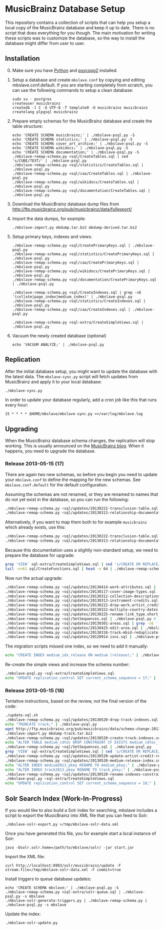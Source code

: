 # MusicBrainz Database Setup

This repository contains a collection of scripts that can help you setup a local
copy of the MusicBrainz database and keep it up to date. There is no script that
does everything for you though. The main motivation for writing these scripts was
to customize the database, so the way to install the database might differ from
user to user.

## Installation

 0. Make sure you have [Python](http://python.org/) and [psycopg2](http://initd.org/psycopg/) installed.

 1. Setup a database and create `mbslave.conf` by copying and editing
    mbslave.conf.default. If you are starting completely from scratch,
    you can use the following commands to setup a clean database:

        sudo su - postgres
        createuser musicbrainz
        createdb -l C -E UTF-8 -T template0 -O musicbrainz musicbrainz
        createlang plpgsql musicbrainz

 2. Prepare empty schemas for the MusicBrainz database and create the table structure:

        echo 'CREATE SCHEMA musicbrainz;' | ./mbslave-psql.py -S
        echo 'CREATE SCHEMA statistics;' | ./mbslave-psql.py -S
        echo 'CREATE SCHEMA cover_art_archive;' | ./mbslave-psql.py -S
        echo 'CREATE SCHEMA wikidocs;' | ./mbslave-psql.py -S
        echo 'CREATE SCHEMA documentation;' | ./mbslave-psql.py -S
        ./mbslave-remap-schema.py <sql/CreateTables.sql | sed 's/CUBE/TEXT/' | ./mbslave-psql.py
        ./mbslave-remap-schema.py <sql/statistics/CreateTables.sql | ./mbslave-psql.py
        ./mbslave-remap-schema.py <sql/caa/CreateTables.sql | ./mbslave-psql.py
        ./mbslave-remap-schema.py <sql/wikidocs/CreateTables.sql | ./mbslave-psql.py
        ./mbslave-remap-schema.py <sql/documentation/CreateTables.sql | ./mbslave-psql.py

 3. Download the MusicBrainz database dump files from
    http://ftp.musicbrainz.org/pub/musicbrainz/data/fullexport/

 4. Import the data dumps, for example:

        ./mbslave-import.py mbdump.tar.bz2 mbdump-derived.tar.bz2

 5. Setup primary keys, indexes and views:

        ./mbslave-remap-schema.py <sql/CreatePrimaryKeys.sql | ./mbslave-psql.py
        ./mbslave-remap-schema.py <sql/statistics/CreatePrimaryKeys.sql | ./mbslave-psql.py
        ./mbslave-remap-schema.py <sql/caa/CreatePrimaryKeys.sql | ./mbslave-psql.py
        ./mbslave-remap-schema.py <sql/wikidocs/CreatePrimaryKeys.sql | ./mbslave-psql.py
        ./mbslave-remap-schema.py <sql/documentation/CreatePrimaryKeys.sql | ./mbslave-psql.py

        ./mbslave-remap-schema.py <sql/CreateIndexes.sql | grep -vE '(collate|page_index|medium_index)' | ./mbslave-psql.py
        ./mbslave-remap-schema.py <sql/statistics/CreateIndexes.sql | ./mbslave-psql.py
        ./mbslave-remap-schema.py <sql/caa/CreateIndexes.sql | ./mbslave-psql.py

        ./mbslave-remap-schema.py <sql-extra/CreateSimpleViews.sql | ./mbslave-psql.py

 6. Vacuum the newly created database (optional)

        echo 'VACUUM ANALYZE;' | ./mbslave-psql.py

## Replication

After the initial database setup, you might want to update the database with the latest data.
The `mbslave-sync.py` script will fetch updates from MusicBrainz and apply it to your local database:

```sh
./mbslave-sync.py
```

In order to update your database regularly, add a cron job like this that runs every hour:

```cron
15 * * * * $HOME/mbslave/mbslave-sync.py >>/var/log/mbslave.log
```

## Upgrading

When the MusicBrainz database schema changes, the replication will stop working.
This is usually announced on the [MusicBrainz blog](http://blog.musicbrainz.org/).
When it happens, you need to upgrade the database.

### Release 2013-05-15 (17)

There are again two new schemas, so before you begin you need to update your
`mbslave.conf` to define the mapping for the new schemas. See
`mbslave.conf.default` for the default configuration.

Assuming the schemas are not renamed, or they are renamed to names that do not yet exist in the database, so you can run the following:

```sh
./mbslave-remap-schema.py <sql/updates/20130222-transclusion-table.sql | ./mbslave-psql.py
./mbslave-remap-schema.py <sql/updates/20130313-relationship-documentation.sql | ./mbslave-psql.py
```

Alternatively, if you want to map them both to for example `musicbrainz` which already exists, use this:

```sh
./mbslave-remap-schema.py <sql/updates/20130222-transclusion-table.sql | grep -v 'CREATE SCHEMA' | ./mbslave-psql.py
./mbslave-remap-schema.py <sql/updates/20130313-relationship-documentation.sql | grep -v 'CREATE SCHEMA' | ./mbslave-psql.py
```

Because this documentation uses a slightly non-standard setup, we need to prepare the database for upgrade:

```sh
grep 'VIEW' sql-extra/CreateSimpleViews.sql | sed 's/CREATE OR REPLACE/DROP/' | sed 's/ AS/;/' | ./mbslave-psql.py
tail -n+61 sql/CreateFunctions.sql | head -n 64 | ./mbslave-remap-schema.py | ./mbslave-psql.py
```

Now run the actual upgrade:

```sh
./mbslave-remap-schema.py <sql/updates/20130414-work-attributes.sql | ./mbslave-psql.py
./mbslave-remap-schema.py <sql/updates/20130117-cover-image-types.sql | ./mbslave-psql.py
./mbslave-remap-schema.py <sql/updates/20130312-collection-descriptions.sql | ./mbslave-psql.py
./mbslave-remap-schema.py <sql/updates/20130313-instrument-credits.sql | ./mbslave-psql.py
./mbslave-remap-schema.py <sql/updates/20130222-drop-work.artist_credit.sql | ./mbslave-psql.py
./mbslave-remap-schema.py <sql/updates/20130322-multiple-country-dates.sql | ./mbslave-psql.py
./mbslave-remap-schema.py <sql/updates/20130225-rename-link_type.short_link_phrase.sql | ./mbslave-psql.py
./mbslave-remap-schema.py <sql/SetSequences.sql | ./mbslave-psql.py # ignore errors
./mbslave-remap-schema.py <sql/updates/20130301-areas.sql | grep -vE '(to_tsvector|page_index)' | ./mbslave-psql.py
./mbslave-remap-schema.py <sql/updates/20130425-edit-area.sql | ./mbslave-psql.py
./mbslave-remap-schema.py <sql/updates/20130318-track-mbid-reduplicate-tracklists.sql | grep -vE '(USING GIST|controlled_for_whitespace)' | ./mbslave-psql.py
./mbslave-remap-schema.py <sql/updates/20120914-isni.sql | ./mbslave-psql.py
```

The migration scripts missed one index, so we need to add it manually:

```sh
echo "CREATE INDEX medium_idx_release ON medium (release);" | ./mbslave-psql.py
```

Re-create the simple views and increase the schema number:

```sh
./mbslave-psql.py <sql-extra/CreateSimpleViews.sql
echo "UPDATE replication_control SET current_schema_sequence = 17;" | ./mbslave-psql.py
```

### Release 2013-05-15 (18)

Tentative instructions, based on the review, not the final version of the code:

```sh
./update-sql.sh
./mbslave-remap-schema.py <sql/updates/20130520-drop-track-indexes.sql | ./mbslave-psql.py
echo "TRUNCATE track;" | ./mbslave-psql.py
wget http://ftp.musicbrainz.org/pub/musicbrainz/data/schema-change-2013-05-15/mbdump.tar.bz2 -O mbdump-track.tar.bz2
./mbslave-import.py mbdump-track.tar.bz2
./mbslave-remap-schema.py <sql/updates/20130520-create-track-indexes.sql | ./mbslave-psql.py
echo "ALTER TABLE medium_cdtoc DROP CONSTRAINT IF EXISTS medium_cdtoc_fk_medium;" | ./mbslave-psql.py
./mbslave-remap-schema.py <sql/SetSequences.sql | ./mbslave-psql.py
grep 'VIEW' sql-extra/CreateSimpleViews.sql | sed 's/CREATE OR REPLACE/DROP/' | sed 's/ AS/;/' | ./mbslave-psql.py
./mbslave-remap-schema.py <sql/updates/20130520-update-artist-credit-refcount-faster.sql | ./mbslave-psql.py
./mbslave-remap-schema.py <sql/updates/20130520-medium-release-index.sql | ./mbslave-psql.py
echo "ALTER INDEX medium2013_pkey RENAME TO medium_pkey;" | ./mbslave-psql.py
echo "ALTER INDEX track2013_pkey RENAME TO track_pkey;" | ./mbslave-psql.py 
./mbslave-remap-schema.py <sql/updates/20130520-rename-indexes-constraints.sql | ./mbslave-psql.py
./mbslave-psql.py <sql-extra/CreateSimpleViews.sql
echo "UPDATE replication_control SET current_schema_sequence = 18;" | ./mbslave-psql.py
```

## Solr Search Index (Work-In-Progress)

If you would like to also build a Solr index for searching, mbslave includes a script to
export the MusicBrainz into XML file that you can feed to Solr:

    ./mbslave-solr-export.py >/tmp/mbslave-solr-data.xml

Once you have generated this file, you for example start a local instance of Solr:

    java -Dsolr.solr.home=/path/to/mbslave/solr/ -jar start.jar

Import the XML file:

    curl http://localhost:8983/solr/musicbrainz/update -F stream.file=/tmp/mbslave-solr-data.xml -F commit=true

Install triggers to queue database updates:

    echo 'CREATE SCHEMA mbslave;' | ./mbslave-psql.py -S
    ./mbslave-remap-schema.py <sql-extra/solr-queue.sql | ./mbslave-psql.py -s mbslave
    ./mbslave-solr-generate-triggers.py | ./mbslave-remap-schema.py | ./mbslave-psql.py -s mbslave

Update the index:

    ./mbslave-solr-update.py

